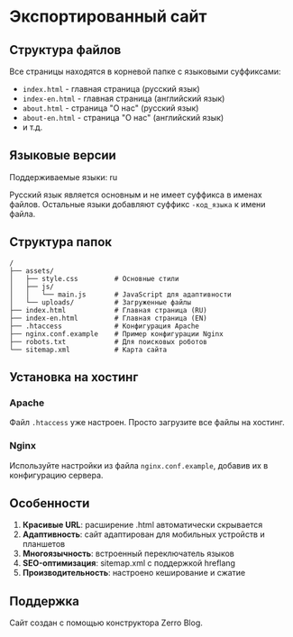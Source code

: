 # Экспортированный сайт

## Структура файлов

Все страницы находятся в корневой папке с языковыми суффиксами:
- `index.html` - главная страница (русский язык)
- `index-en.html` - главная страница (английский язык)
- `about.html` - страница "О нас" (русский язык)
- `about-en.html` - страница "О нас" (английский язык)
- и т.д.

## Языковые версии

Поддерживаемые языки: ru

Русский язык является основным и не имеет суффикса в именах файлов.
Остальные языки добавляют суффикс `-код_языка` к имени файла.

## Структура папок

```
/
├── assets/
│   ├── style.css         # Основные стили
│   ├── js/
│   │   └── main.js       # JavaScript для адаптивности
│   └── uploads/          # Загруженные файлы
├── index.html            # Главная страница (RU)
├── index-en.html         # Главная страница (EN)
├── .htaccess             # Конфигурация Apache
├── nginx.conf.example    # Пример конфигурации Nginx
├── robots.txt            # Для поисковых роботов
└── sitemap.xml           # Карта сайта
```

## Установка на хостинг

### Apache
Файл `.htaccess` уже настроен. Просто загрузите все файлы на хостинг.

### Nginx
Используйте настройки из файла `nginx.conf.example`, добавив их в конфигурацию сервера.

## Особенности

1. **Красивые URL**: расширение .html автоматически скрывается
2. **Адаптивность**: сайт адаптирован для мобильных устройств и планшетов
3. **Многоязычность**: встроенный переключатель языков
4. **SEO-оптимизация**: sitemap.xml с поддержкой hreflang
5. **Производительность**: настроено кеширование и сжатие

## Поддержка

Сайт создан с помощью конструктора Zerro Blog.